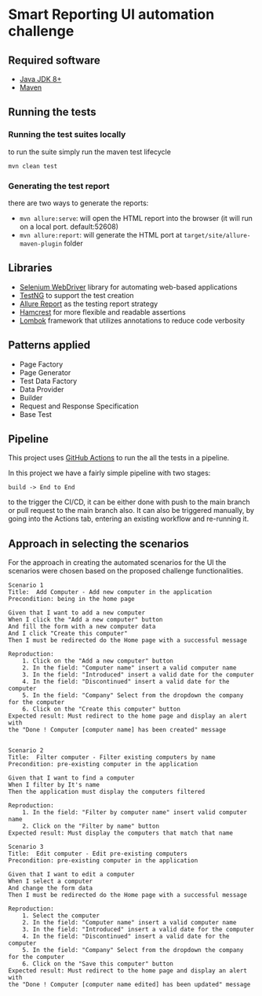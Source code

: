 # Smart Reporting UI automation challenge

[comment]: <> (![fluxo de trabalho de exemplo]&#40;https://github.com/MateusPasqualini/spriteCloud-API-automation/workflows/Java%20CI%20with%20Maven/badge.svg&#41;)

## Required software

* [Java JDK 8+](https://jdk.java.net/java-se-ri/8-MR3)
* [Maven](https://maven.apache.org/download.cgi)

## Running the tests

### Running the test suites locally

to run the suite simply run the maven test lifecycle

```
mvn clean test
```

### Generating the test report

there are two ways to generate the reports:

* `mvn allure:serve`: will open the HTML report into the browser (it will run on a local port. default:52608)
* `mvn allure:report`: will generate the HTML port at `target/site/allure-maven-plugin` folder

## Libraries

* [Selenium WebDriver](https://www.selenium.dev/) library for automating web-based applications
* [TestNG](https://testng.org/doc/) to support the test creation
* [Allure Report](https://docs.qameta.io/allure/) as the testing report strategy
* [Hamcrest](http://hamcrest.org/) for more flexible and readable assertions
* [Lombok](https://projectlombok.org/) framework that utilizes annotations to reduce code verbosity

## Patterns applied

* Page Factory
* Page Generator
* Test Data Factory
* Data Provider
* Builder
* Request and Response Specification
* Base Test

## Pipeline

This project uses [GitHub Actions](https://github.com/features/actions) to run the all the tests in a pipeline.

In this project we have a fairly simple pipeline with two stages:

```
build -> End to End 
```

to the trigger the CI/CD, it can be either done with push to the main branch or pull request to the main branch also. It
can also be triggered manually, by going into the Actions tab, entering an existing workflow and re-running it.

## Approach in selecting the scenarios

For the approach in creating the automated scenarios for the UI 
the scenarios were chosen based on the proposed challenge functionalities.


```
Scenario 1 
Title:  Add Computer - Add new computer in the application
Precondition: being in the home page

Given that I want to add a new computer
When I click the "Add a new computer" button
And fill the form with a new computer data
And I click "Create this computer"
Then I must be redirected do the Home page with a successful message

Reproduction:
    1. Click on the "Add a new computer" button
    2. In the field: "Computer name" insert a valid computer name
    3. In the field: "Introduced" insert a valid date for the computer
    4. In the field: "Discontinued" insert a valid date for the computer 
    5. In the field: "Company" Select from the dropdown the company for the computer
    6. Click on the "Create this computer" button
Expected result: Must redirect to the home page and display an alert with
the "Done ! Computer [computer name] has been created" message  
 

Scenario 2
Title:  Filter computer - Filter existing computers by name
Precondition: pre-existing computer in the application

Given that I want to find a computer
When I filter by It's name
Then the application must display the computers filtered

Reproduction:
    1. In the field: "Filter by computer name" insert valid computer name
    2. Click on the "Filter by name" button
Expected result: Must display the computers that match that name 

Scenario 3
Title:  Edit computer - Edit pre-existing computers
Precondition: pre-existing computer in the application

Given that I want to edit a computer
When I select a computer
And change the form data
Then I must be redirected do the Home page with a successful message

Reproduction:
    1. Select the computer
    2. In the field: "Computer name" insert a valid computer name
    3. In the field: "Introduced" insert a valid date for the computer
    4. In the field: "Discontinued" insert a valid date for the computer 
    5. In the field: "Company" Select from the dropdown the company for the computer
    6. Click on the "Save this computer" button
Expected result: Must redirect to the home page and display an alert with
the "Done ! Computer [computer name edited] has been updated" message